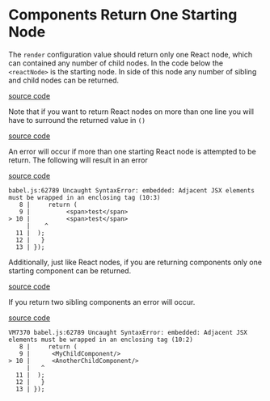 # Components Return One Starting Node

The `render` configuration value should return only one React node, which can contained any number of child nodes. In the code below the `<reactNode>` is the starting node. In side of this node any number of sibling and child nodes can be returned.

[source code](https://jsfiddle.net/fv26rjdL/#tabs=js,result,html,resources)

Note that if you want to return React nodes on more than one line you will have to surround the returned value in `()`

[source code](https://jsfiddle.net/e2awasnk/#tabs=js,result,html,resources)

An error will occur if more than one starting React node is attempted to be return. The following will result in an error

[source code](https://jsfiddle.net/xe5kkpub/#tabs=js,result,html,resources)

```
babel.js:62789 Uncaught SyntaxError: embedded: Adjacent JSX elements must be wrapped in an enclosing tag (10:3)
   8 |     return (
   9 | 			<span>test</span>
> 10 | 			<span>test</span>
     |    ^
  11 | 	);
  12 |   }
  13 | });
```

Additionally, just like React nodes, if you are returning components only one starting component can be returned.

[source code](https://jsfiddle.net/o0fqta42/#tabs=js,result,html,resources)

If you return two sibling components an error will occur.

[source code](https://jsfiddle.net/3968zzv3/#tabs=js,result,html,resources)

```
VM7370 babel.js:62789 Uncaught SyntaxError: embedded: Adjacent JSX elements must be wrapped in an enclosing tag (10:2)
   8 |     return (
   9 | 		<MyChildComponent/>
> 10 | 		<AnotherChildComponent/>
     |   ^
  11 | 	);
  12 |   }
  13 | });
```
